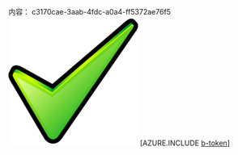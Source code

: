 内容： c3170cae-3aab-4fdc-a0a4-ff5372ae76f5![图像](dae11562-68d3-4d32-b329-886750d30473.png)
[AZURE.INCLUDE [b-token](e5270c17-4c95-4793-81ed-4dcfd899121f.md)]
